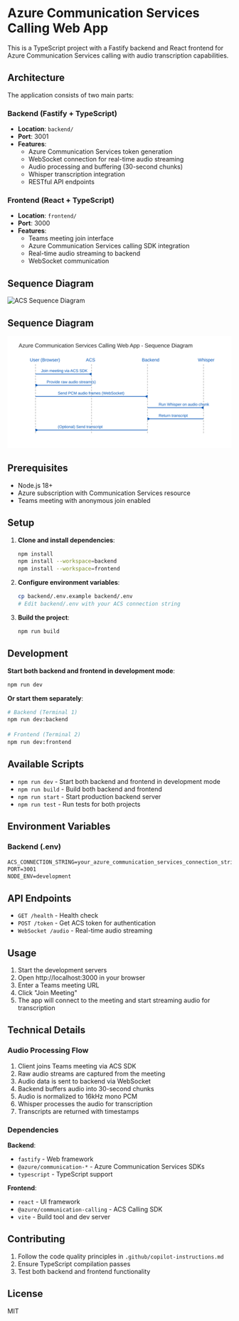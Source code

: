 # Azure Communication Services Calling Web App

This is a TypeScript project with a Fastify backend and React frontend for Azure Communication Services calling with audio transcription capabilities.

## Architecture

The application consists of two main parts:

### Backend (Fastify + TypeScript)
- **Location**: `backend/`
- **Port**: 3001
- **Features**:
  - Azure Communication Services token generation
  - WebSocket connection for real-time audio streaming
  - Audio processing and buffering (30-second chunks)
  - Whisper transcription integration
  - RESTful API endpoints

### Frontend (React + TypeScript)
- **Location**: `frontend/`
- **Port**: 3000
- **Features**:
  - Teams meeting join interface
  - Azure Communication Services calling SDK integration
  - Real-time audio streaming to backend
  - WebSocket communication

## Sequence Diagram

![ACS Sequence Diagram](../docs/images/acs-sequence.svg)

## Sequence Diagram

![ACS Sequence Diagram](./docs/images/acs-sequence.svg)

## Prerequisites

- Node.js 18+
- Azure subscription with Communication Services resource
- Teams meeting with anonymous join enabled

## Setup

1. **Clone and install dependencies**:
   ```bash
   npm install
   npm install --workspace=backend
   npm install --workspace=frontend
   ```

2. **Configure environment variables**:
   ```bash
   cp backend/.env.example backend/.env
   # Edit backend/.env with your ACS connection string
   ```

3. **Build the project**:
   ```bash
   npm run build
   ```

## Development

**Start both backend and frontend in development mode**:
```bash
npm run dev
```

**Or start them separately**:
```bash
# Backend (Terminal 1)
npm run dev:backend

# Frontend (Terminal 2)
npm run dev:frontend
```

## Available Scripts

- `npm run dev` - Start both backend and frontend in development mode
- `npm run build` - Build both backend and frontend
- `npm run start` - Start production backend server
- `npm run test` - Run tests for both projects

## Environment Variables

### Backend (.env)
```
ACS_CONNECTION_STRING=your_azure_communication_services_connection_string
PORT=3001
NODE_ENV=development
```

## API Endpoints

- `GET /health` - Health check
- `POST /token` - Get ACS token for authentication
- `WebSocket /audio` - Real-time audio streaming

## Usage

1. Start the development servers
2. Open http://localhost:3000 in your browser
3. Enter a Teams meeting URL
4. Click "Join Meeting"
5. The app will connect to the meeting and start streaming audio for transcription

## Technical Details

### Audio Processing Flow
1. Client joins Teams meeting via ACS SDK
2. Raw audio streams are captured from the meeting
3. Audio data is sent to backend via WebSocket
4. Backend buffers audio into 30-second chunks
5. Audio is normalized to 16kHz mono PCM
6. Whisper processes the audio for transcription
7. Transcripts are returned with timestamps

### Dependencies

**Backend**:
- `fastify` - Web framework
- `@azure/communication-*` - Azure Communication Services SDKs
- `typescript` - TypeScript support

**Frontend**:
- `react` - UI framework
- `@azure/communication-calling` - ACS Calling SDK
- `vite` - Build tool and dev server

## Contributing

1. Follow the code quality principles in `.github/copilot-instructions.md`
2. Ensure TypeScript compilation passes
3. Test both backend and frontend functionality

## License

MIT
